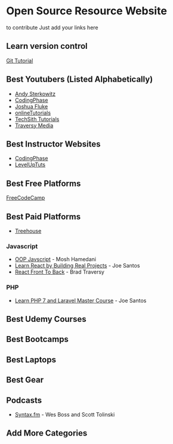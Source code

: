 # Open Source Resource Website
to contribute Just add your links here

## Learn version control
[Git Tutorial](https://codeburst.io/a-step-by-step-guide-to-making-your-first-github-contribution-5302260a2940)

## Best Youtubers (Listed Alphabetically)
- [Andy Sterkowitz](https://www.youtube.com/channel/UCZ9qFEC82qM6Pk-54Q4TVWA)
- [CodingPhase](https://www.youtube.com/channel/UC46wWUso9H5KPQcoL9iE3Ug)
- [Joshua Fluke](https://www.youtube.com/channel/UC-91UA-Xy2Cvb98deRXuggA)
- [onlineTutorials](https://www.youtube.com/channel/UCbwXnUipZsLfUckBPsC7Jog)
- [TechSith Tutorials](https://www.youtube.com/channel/UCbGZKLIHpox2l0whz6_RYyg "TechSith Tutorials")
- [Traversy Media](https://www.youtube.com/user/TechGuyWeb)

## Best Instructor Websites
- [CodingPhase](http://codingphase.com/)
- [LevelUpTuts](https://www.leveluptutorials.com/)

## Best Free Platforms
[FreeCodeCamp](https://freecodecamp.org)

## Best Paid Platforms
- [Treehouse](https://teamtreehouse.com/home)

### Javascript
 - [OOP Javscript](https://www.udemy.com/javascript-object-oriented-programming/) - Mosh Hamedani
 - [Learn React by Building Real Projects](https://www.udemy.com/learn-react-by-building-a-real-projects/) - Joe Santos
 - [React Front To Back](https://www.udemy.com/react-front-to-back/) - Brad Traversy

### PHP
 - [Learn PHP 7 and Laravel Master Course](https://www.udemy.com/learn-php-7-and-laravel-master-course/) - Joe Santos

## Best Udemy Courses

## Best Bootcamps

## Best Laptops

## Best Gear

## Podcasts
 - [Syntax.fm](https://syntax.fm/) - Wes Boss and Scott Tolinski

## Add More Categories
